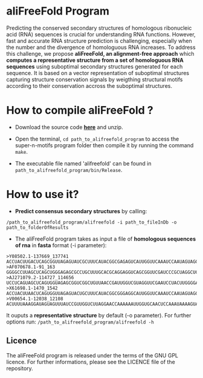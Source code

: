 # aliFreeFold Program #

Predicting the conserved secondary structures of homologous ribonucleic acid (RNA) sequences is crucial for understanding RNA functions. However, fast and accurate RNA structure prediction is challenging, especially when the number and the divergence of homologuous RNA increases. To address this challenge, we propose **aliFreeFold, an alignment-free approach** which **computes a representative structure from a set of homologuous RNA sequences** using suboptimal secondary structures generated for each sequence. It is based on a vector representation of suboptimal structures capturing structure conservation signals by weigthing structural motifs according to their conservation accross the suboptimal structures.

# How to compile aliFreeFold ? #

* Download the source code **[here](https://github.com/UdeS-CoBIUS/alifreefold/archive/master.zip)** and unzip.

* Open the terminal, `cd path_to_alifreefold_program` to access the super-n-motifs program folder then compile it by running the command `make`.

* The executable file named 'alifreefold' can be found in `path_to_alifreefold_program/bin/Release`.

# How to use it? #

* **Predict consensus secondary structures** by calling: 
```
/path_to_alifreefold_program/alifreefold -i path_to_fileInDb -o path_to_folderOfResults
```

* The aliFreeFold program takes as input a file of **homologous sequences of rna** in **fasta** format (-i parameter):

```
>Y08502.1-137669_137741
ACCUACUUGACUCAGCGGUUAGAGUAUCGCUUUCAUACGGCGAGAGUCAUUGGUUCAAAUCCAAUAGUAGGUA
>AF070678.1-91_163
GGGGCCUUAGCUCAGCUGGGAGAGCGCCUGCUUUGCACGCAGGAGGUCAGCGGUUCGAUCCCGCUAGGCUCCA
>AJ271079.2-114727_114656
UCCUCAGUAGCUCAGUGGUAGAGCGGUCGGCUGUUAACCGAUUGGUCGUAGGUUCGAAUCCUACUUGGGGAG
>X61698.1-1470_1542
ACCUACUUAACUCAGUGGUUAGAGUACUGCUUUCAUACGGCGGGAGGCAUUGGUUCAAAUCCAAUAGUAGGUA
>V00654.1-12038_12108
ACUUUUAAAGGAUAGUAGUUUAUCCGUUGGUCUUAGGAACCAAAAAAUUGGUGCAACUCCAAAUAAAAGUA

```
It ouputs a **representative structure** by default (-o parameter).
For further options run: `/path_to_alifreefold_program/alifreefold -h`

## Licence ##

The aliFreeFold program is released under the terms of the GNU GPL licence. For further informations, please see the LICENCE file of the repository.


